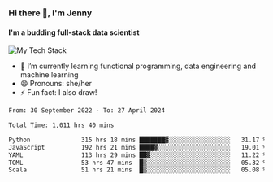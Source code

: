 ### Hi there 👋, I'm Jenny
#### I'm a budding full-stack data scientist

![My Tech Stack](https://github-readme-tech-stack.vercel.app/api/cards?fontFamily=Roboto+&lineCount=2&titleAlign=center&align=center&theme=catppuccin_mocha&line1=python%2Cpython%2C3776AB%3Bscala%2Cscala%2CDC322F%3Bdatabricks%2Cdatabricks%2CFF3621%3Bdocker%2Cdocker%2C2496ED%3B&line2=amazonaws%2Caws%2C232F3E%3Bdatabricks%2CFF3621%3Bpytorch%2Cpytorch%2CEE4C2C%3Bmlflow%2Cmlflow%2C0194E2%3B)


- 🌱 I’m currently learning functional programming, data engineering and machine learning
- 😄 Pronouns: she/her 
- ⚡ Fun fact: I also draw! 

<!--START_SECTION:waka-->

```txt
From: 30 September 2022 - To: 27 April 2024

Total Time: 1,011 hrs 40 mins

Python              315 hrs 18 mins ███████▓░░░░░░░░░░░░░░░░░   31.17 %
JavaScript          192 hrs 21 mins ████▓░░░░░░░░░░░░░░░░░░░░   19.01 %
YAML                113 hrs 29 mins ██▓░░░░░░░░░░░░░░░░░░░░░░   11.22 %
TOML                53 hrs 47 mins  █▒░░░░░░░░░░░░░░░░░░░░░░░   05.32 %
Scala               51 hrs 21 mins  █▒░░░░░░░░░░░░░░░░░░░░░░░   05.08 %
```

<!--END_SECTION:waka-->
